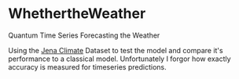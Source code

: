 # WhethertheWeather
 Quantum Time Series Forecasting the Weather

Using the [Jena Climate](https://www.kaggle.com/datasets/mnassrib/jena-climate) Dataset to test the model and compare it's performance to a classical model. Unfortunately I forgor how exactly accuracy is measured for timeseries predictions.
